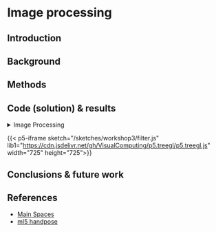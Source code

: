 # Image processing

## **Introduction**

## **Background**

## **Methods**

## **Code (solution) & results**

<details>
<summary>
Image Processing
</summary>

```JavaScript:/sketches/brushHand.js
// Brush controls


```

</details>

{{< p5-iframe sketch="/sketches/workshop3/filter.js" lib1="https://cdn.jsdelivr.net/gh/VisualComputing/p5.treegl/p5.treegl.js" width="725" height="725">}}

<!-- {{< p5-iframe sketch="/sketches/workshop3/filter-ridge.js" lib1="https://cdn.jsdelivr.net/gh/VisualComputing/p5.treegl/p5.treegl.js" width="725" height="525">}} -->

## **Conclusions & future work**

## **References**

- [Main Spaces](https://visualcomputing.github.io/docs/scene_trees/main_spaces/)
- [ml5 handpose](https://learn.ml5js.org/#/reference/handpose)

<!-- {{< p5-iframe sketch="/sketches/brushbasedwithcamera.js" width="630" height="430">}} -->
